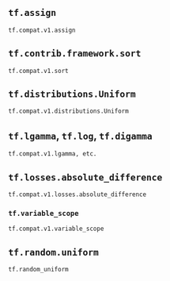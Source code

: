 
## ```tf.assign```
```
tf.compat.v1.assign
```

## ```tf.contrib.framework.sort```
```
tf.compat.v1.sort
```

## ```tf.distributions.Uniform```
```
tf.compat.v1.distributions.Uniform
```

## ```tf.lgamma```, ```tf.log```, ```tf.digamma```
```
tf.compat.v1.lgamma, etc.
```

## ```tf.losses.absolute_difference```
```
tf.compat.v1.losses.absolute_difference
```


### ```tf.variable_scope```
```
tf.compat.v1.variable_scope
```

## ```tf.random.uniform```
```
tf.random_uniform
```
